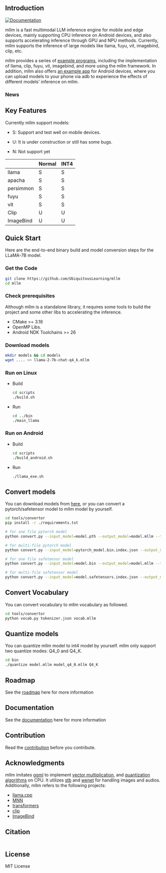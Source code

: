 ## Introduction
[![Documentation](https://img.shields.io/badge/view-docs-blue)]()

mllm is a fast multimodal LLM inference engine for mobile and edge devices, mainly supporting CPU inference on Android devices, and also supports accelerating inference through GPU and NPU methods. Currently, mllm supports the inference of large models like llama, fuyu, vit, imagebind, clip, etc.

mllm provides a series of [example programs](examples), including the implementation of llama, clip, fuyu, vit, imagebind, and more using the mllm framework. In addition, mllm also offers [an example app](android) for Android devices, where you can upload models to your phone via adb to experience the effects of different models' inference on mllm.


### News




##  Key Features

Currently mllm support models:

* S: Support and test well on mobile devices.

* U: It is under construction or still has some bugs.

* N: Not support yet

|           | Normal | INT4 |
|-----------|------|------|
| llama     | S    | S    |
| apacha    | S    | S    |
| persimmon | S    | S    |
| fuyu      | S    | S    |
| vit       | S    | S    |
| Clip      | U    | U    |
| ImageBind | U    | U    |

##  Quick Start

Here are the end-to-end binary build and model conversion steps for the LLaMA-7B model.

### Get the Code

```bash
git clone https://github.com/UbiquitousLearning/mllm
cd mllm
```
### Check prerequisites 

Although mllm is a standalone library, it requires some tools to build the project and some other libs to accelerating the inference.
- CMake >= 3.18
- OpenMP Libs.
- Android NDK Toolchains >= 26

### Download models

```bash
mkdir models && cd models
wget .... >> llama-2-7b-chat-q4_k.mllm
```
### Run on Linux

- Build
    ```bash
    cd scripts
    ./build.sh
    ```
- Run
    ```bash
    cd ../bin
    ./main_llama
    ```
  
### Run on Android

- Build
    ```bash
    cd scripts
    ./build_android.sh
    ```
- Run
    ```bash
    ./llama_exe.sh
    ```
## Convert models
You can download models from [here](), or you can convert a pytorch/safetensor model to mllm model by yourself.

```bash
cd tools/convertor
pip install -r ./requirements.txt

# for one file pytorch model
python convert.py --input_model=model.pth --output_model=model.mllm --type=torch

# for multi-file pytorch model
python convert.py --input_model=pytorch_model.bin.index.json --output_model=model.mllm --type=torch

# for one file safetensor model
python convert.py --input_model=model.bin --output_model=model.mllm --type=safetensor

# for multi-file safetensor model
python convert.py --input_model=model.safetensors.index.json --output_model=model.mllm --type=safetensor
``` 

## Convert Vocabulary
You can convert vocabulary to mllm vocabulary as followed.
```bash
cd tools/convertor
python vocab.py tokenizer.json vocab.mllm
```

## Quantize models
You can quantize mllm model to int4 model by yourself. 
mllm only support two quantize modes: Q4_0 and Q4_K.
```bash
cd bin
./quantize model.mllm model_q4_0.mllm Q4_K
```


## Roadmap

See the [roadmap]() here for more information

## Documentation

See the [documentation]() here for more information

## Contribution

Read the [contribution](https://mllm-landing.vercel.app/contributing/contributing/) before you contribute.

## Acknowledgments

mllm imitates [ggml](https://github.com/ggerganov/ggml) to implement [vector multiplication](src/backends/cpu/compute/VecDot.hpp), and [quantization algorithms](src/backends/cpu/quantize) on CPU. 
It utilizes [stb](https://github.com/nothings/stb) and [wenet](https://github.com/wenet-e2e/wenet) for handling images and audios.
Additionally, mllm refers to the following projects:

[//]: # (* [ggml]&#40;https://github.com/ggerganov/ggml&#41;)
[//]: # (* [stb]&#40;https://github.com/nothings/stb&#41;)
[//]: # (* [wenet]&#40;https://github.com/wenet-e2e/wenet&#41;)

* [llama.cpp](https://github.com/ggerganov/llama.cpp)
* [MNN](https://github.com/alibaba/MNN)
* [transformers](https://github.com/huggingface/transformers)
* [clip](https://github.com/openai/CLIP)
* [ImageBind](https://github.com/facebookresearch/ImageBind)

## Citation

```

```

## License

MIT License